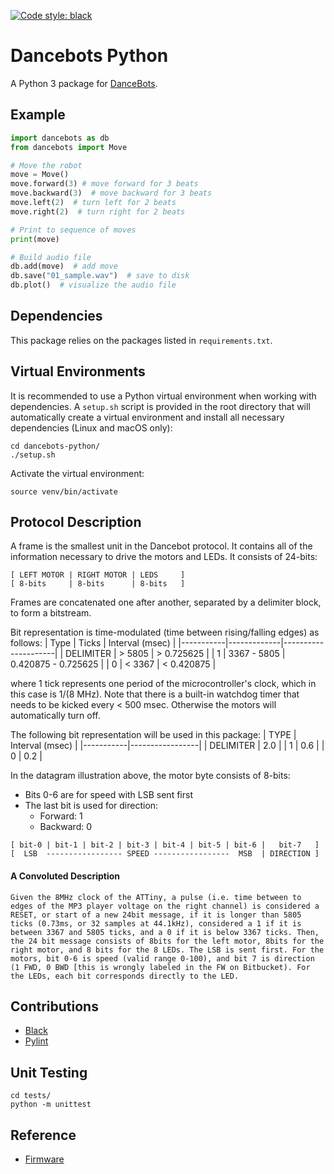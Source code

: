 [![Code style: black](https://img.shields.io/badge/code%20style-black-000000.svg)](https://github.com/psf/black)

# Dancebots Python
A Python 3 package for [DanceBots](https://www.dancebots.ch/).

## Example
```python
import dancebots as db
from dancebots import Move

# Move the robot
move = Move()
move.forward(3) # move forward for 3 beats
move.backward(3)  # move backward for 3 beats
move.left(2)  # turn left for 2 beats
move.right(2)  # turn right for 2 beats

# Print to sequence of moves
print(move)

# Build audio file
db.add(move)  # add move
db.save("01_sample.wav")  # save to disk
db.plot()  # visualize the audio file
```

## Dependencies
This package relies on the packages listed in `requirements.txt`.

## Virtual Environments
It is recommended to use a Python virtual environment when working with dependencies. A `setup.sh` script is provided in the root directory that will automatically create a virtual environment and install all necessary dependencies (Linux and macOS only):
```
cd dancebots-python/
./setup.sh
```

Activate the virtual environment:
```
source venv/bin/activate
```

## Protocol Description
A frame is the smallest unit in the Dancebot protocol. It contains all of the information necessary to drive the motors and LEDs. It consists of 24-bits:
```
[ LEFT MOTOR | RIGHT MOTOR | LEDS     ]
[ 8-bits     | 8-bits      | 8-bits   ]
```

Frames are concatenated one after another, separated by a delimiter block, to form a bitstream.

Bit representation is time-modulated (time between rising/falling edges) as follows:
| Type      | Ticks       | Interval (msec)     |
|-----------|-------------|---------------------|
| DELIMITER |      > 5805 |          > 0.725625 |
|     1     | 3367 - 5805 | 0.420875 - 0.725625 |
|     0     |      < 3367 |          < 0.420875 |

where 1 tick represents one period of the microcontroller's clock, which in this case is 1/(8 MHz). Note that there is a built-in watchdog timer that needs to be kicked every < 500 msec. Otherwise the motors will automatically turn off.

The following bit representation will be used in this package:
| TYPE      | Interval (msec) |
|-----------|-----------------|
| DELIMITER |       2.0       |
|     1     |       0.6       |
|     0     |       0.2       |

In the datagram illustration above, the motor byte consists of 8-bits:
- Bits 0-6 are for speed with LSB sent first
- The last bit is used for direction:
  - Forward: 1
  - Backward: 0

```
[ bit-0 | bit-1 | bit-2 | bit-3 | bit-4 | bit-5 | bit-6 |   bit-7   ]
[  LSB  ----------------- SPEED -----------------  MSB  | DIRECTION ]
```

#### A Convoluted Description
    Given the 8MHz clock of the ATTiny, a pulse (i.e. time between to edges of the MP3 player voltage on the right channel) is considered a RESET, or start of a new 24bit message, if it is longer than 5805 ticks (0.73ms, or 32 samples at 44.1kHz), considered a 1 if it is between 3367 and 5805 ticks, and a 0 if it is below 3367 ticks. Then, the 24 bit message consists of 8bits for the left motor, 8bits for the right motor, and 8 bits for the 8 LEDs. The LSB is sent first. For the motors, bit 0-6 is speed (valid range 0-100), and bit 7 is direction (1 FWD, 0 BWD [this is wrongly labeled in the FW on Bitbucket). For the LEDs, each bit corresponds directly to the LED.


## Contributions
- [Black](https://google.github.io/styleguide/pyguide.html)
- [Pylint](https://pylint.org/)

## Unit Testing
```
cd tests/
python -m unittest
```

## Reference
- [Firmware](https://github.com/philippReist/dancebots_electronics/blob/master/DancebotsFirmware/src/MP3DanceBot.c)
